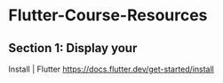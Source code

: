 # Flutter-Course-Resources
## Section 1: Display your 
Install | Flutter https://docs.flutter.dev/get-started/install

